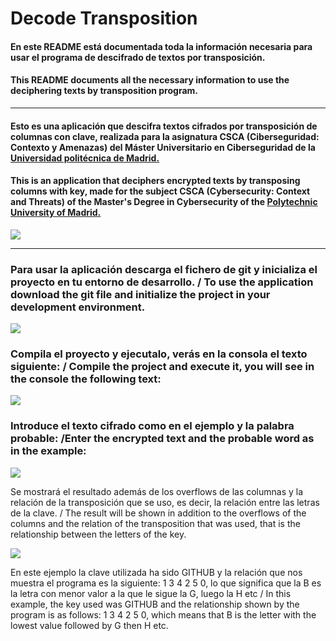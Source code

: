 # Decode Transposition
#### En este README está documentada toda la información necesaria para usar el programa de descifrado de textos por transposición.
#### This README documents all the necessary information to use the deciphering texts by transposition program.
***
#### Esto es una aplicación que descifra textos cifrados por transposición de columnas con clave, realizada para la asignatura CSCA (Ciberseguridad: Contexto y Amenazas) del Máster Universitario en Ciberseguridad de la [Universidad politécnica de Madrid.](http://www.upm.es) 

#### This is an application that deciphers encrypted texts by transposing columns with key, made for the subject CSCA (Cybersecurity: Context and Threats) of the Master's Degree in Cybersecurity of the [Polytechnic University of Madrid.](http://www.upm.es) 

![](http://www.iecre.org/img/retl_logos/idr-upm.png)
***
### Para usar la aplicación descarga el fichero de git y inicializa el proyecto en tu entorno de desarrollo. / To use the application download the git file and initialize the project in your development environment.

![](https://imgur.com/rqzjxdb.jpg)

### Compila el proyecto y ejecutalo, verás en la consola el texto siguiente: / Compile the project and execute it, you will see in the console the following text:

![](https://imgur.com/iD7Wl68.jpg)

### Introduce el texto cifrado como en el ejemplo y la palabra probable: /Enter the encrypted text and the probable word as in the example:

![](https://imgur.com/s5FLcgX.jpg)

Se mostrará el resultado además de los overflows de las columnas y la relación de la transposición que se uso, es decir, la relación entre las letras de la clave. / The result will be shown in addition to the overflows of the columns and the relation of the transposition that was used, that is the relationship between the letters of the key.

![](https://imgur.com/vM9M9Aw.jpg)

En este ejemplo la clave utilizada ha sido GITHUB y la relación que nos muestra el programa es la siguiente: 1 3 4 2 5 0, lo que significa que la B es la letra con menor valor a la que le sigue la G, luego la H etc / In this example, the key used was GITHUB and the relationship shown by the program is as follows: 1 3 4 2 5 0, which means that B is the letter with the lowest value followed by G then H etc.
